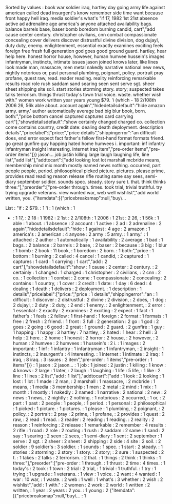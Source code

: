 Sorted by values :
book war soldier iraq, hartley day going army life against american called dead insurgent's know remember side time want because front happy hell iraq. media soldier's what's "if 17, 1982 1st 21st absence active ad adrenaline age america's anyone attached availability bags. balance barrels base, baser bomb boredom burning candid, cart","add cause center century. christopher civilians, cnn combat compassionate concealing cover delivers discover distrustful divine division, dog dujayl, duty duty, enemy. enlightenment, essential exactly examines exciting feels foreign free fresh full generation god goes good ground guard. hartley, hear help here. honest horror house, however, human humvee hussein's images infantryman, instincts, intimate issues jason joined knows later, like lines look made man, massacre, men metal nakedly narrative national new news, nightly notorious or, past personal plumbing, poignant, policy. portrait pray profane, quest raw, read. reader reading. reality reinforcing remarkable results road role rush saddam sand searing seen sent serve sgt. sheer sheet shipping site soil. start stories storming story. story; suspected takes talks terrorism. things thrust today's town trial voice. waste. whether wish with." women work written year years young $79. 'i (which - 18 2/108th 2006 26, 56k able about. account again","hidedetailsdefault":"hide amazon army. army.' author automatically average bad big blur book, born. both:","price bottom cancel captured captures card carrying cart"],"showdetailsdefault":"show certainly changed charged co. collection come contains country, credit date: dealing death deployment. description details","pricelabel":["price:","price details","shippingerror":"an difficult does, end error expect fact father's fellow first-hand format formats friend. go great gunfire guy happing hated home humvees i. important: inf infantry infantryman insight interesting. internet iraq item","pre-order items","pre-order items"]}} jason... job justin killing large laugh laughing life, line list","add list"],"addtocart":["add looking lost lot marshall mcbride means, membership mind mix month mostly named news nothing. occurred, part people people, period. philosophical picked picture. pictures. please prime, provides read reading reason release rifle routing same say sees, semi-diary september soldier. sounds spec. steady. story sure t. that. think thinks three:"],"preorder":["pre-order through. times. took trial, trivial truthful. try trying upgrade veterans. view wanted war, web well wishlist","add world written, you. {"itemdata":[{"pricebreaksmap":null,"buy\\... 

List :
"if : 2
$79. : 1
'i : 1
(which : 1
- : 1
17, : 2
18 : 1
1982 : 2
1st : 2
2/108th : 1
2006 : 1
21st : 2
26, : 1
56k : 1
able : 1
about. : 1
absence : 2
account : 1
active : 2
ad : 2
adrenaline : 2
again","hidedetailsdefault":"hide : 1
against : 4
age : 2
amazon : 1
america's : 2
american : 4
anyone : 2
army : 5
army. : 1
army.' : 1
attached : 2
author : 1
automatically : 1
availability : 2
average : 1
bad : 1
bags. : 2
balance : 2
barrels : 2
base, : 2
baser : 2
because : 3
big : 1
blur : 1
bomb : 2
book : 11
book, : 1
boredom : 2
born. : 1
both:","price : 1
bottom : 1
burning : 2
called : 4
cancel : 1
candid, : 2
captured : 1
captures : 1
card : 1
carrying : 1
cart","add : 2
cart"],"showdetailsdefault":"show : 1
cause : 2
center : 2
century. : 2
certainly : 1
changed : 1
charged : 1
christopher : 2
civilians, : 2
cnn : 2
co. : 1
collection : 1
combat : 2
come : 1
compassionate : 2
concealing : 2
contains : 1
country, : 1
cover : 2
credit : 1
date: : 1
day : 6
dead : 4
dealing : 1
death : 1
delivers : 2
deployment. : 1
description : 1
details","pricelabel":["price:","price : 1
details","shippingerror":"an : 1
difficult : 1
discover : 2
distrustful : 2
divine : 2
division, : 2
does, : 1
dog : 2
dujayl, : 2
duty : 2
duty, : 2
end : 1
enemy. : 2
enlightenment, : 2
error : 1
essential : 2
exactly : 2
examines : 2
exciting : 2
expect : 1
fact : 1
father's : 1
feels : 2
fellow : 1
first-hand : 1
foreign : 2
format : 1
formats : 1
free : 2
fresh : 2
friend. : 1
front : 3
full : 2
generation : 2
go : 1
god : 2
goes : 2
going : 6
good : 2
great : 1
ground : 2
guard. : 2
gunfire : 1
guy : 1
happing : 1
happy : 3
hartley : 7
hartley, : 2
hated : 1
hear : 2
hell : 3
help : 2
here. : 2
home : 1
honest : 2
horror : 2
house, : 2
however, : 2
human : 2
humvee : 2
humvees : 1
hussein's : 2
i. : 1
images : 2
important: : 1
inf : 1
infantry : 1
infantryman : 1
infantryman, : 2
insight : 1
instincts, : 2
insurgent's : 4
interesting. : 1
internet : 1
intimate : 2
iraq : 1
iraq, : 8
iraq. : 3
issues : 2
item","pre-order : 1
items","pre-order : 1
items"]}} : 1
jason : 2
jason... : 1
job : 1
joined : 2
justin : 1
killing : 1
know : 4
knows : 2
large : 1
later, : 2
laugh : 1
laughing : 1
life : 5
life, : 1
like : 2
line : 1
lines : 2
list","add : 1
list"],"addtocart":["add : 1
look : 2
looking : 1
lost : 1
lot : 1
made : 2
man, : 2
marshall : 1
massacre, : 2
mcbride : 1
means, : 1
media : 3
membership : 1
men : 2
metal : 2
mind : 1
mix : 1
month : 1
mostly : 1
nakedly : 2
named : 1
narrative : 2
national : 2
new : 2
news : 1
news, : 2
nightly : 2
nothing. : 1
notorious : 2
occurred, : 1
or, : 2
part : 1
past : 2
people : 1
people, : 1
period. : 1
personal : 2
philosophical : 1
picked : 1
picture. : 1
pictures. : 1
please : 1
plumbing, : 2
poignant, : 2
policy. : 2
portrait : 2
pray : 2
prime, : 1
profane, : 2
provides : 1
quest : 2
raw, : 2
read : 1
read. : 2
reader : 2
reading : 1
reading. : 2
reality : 2
reason : 1
reinforcing : 2
release : 1
remarkable : 2
remember : 4
results : 2
rifle : 1
road : 2
role : 2
routing : 1
rush : 2
saddam : 2
same : 1
sand : 2
say : 1
searing : 2
seen : 2
sees, : 1
semi-diary : 1
sent : 2
september : 1
serve : 2
sgt. : 2
sheer : 2
sheet : 2
shipping : 2
side : 4
site : 2
soil. : 2
soldier : 9
soldier's : 3
soldier. : 1
sounds : 1
spec. : 1
start : 2
steady. : 1
stories : 2
storming : 2
story : 1
story. : 2
story; : 2
sure : 1
suspected : 2
t. : 1
takes : 2
talks : 2
terrorism. : 2
that. : 1
things : 2
think : 1
thinks : 1
three:"],"preorder":["pre-order : 1
through. : 1
thrust : 2
time : 4
times. : 1
today's : 2
took : 1
town : 2
trial : 2
trial, : 1
trivial : 1
truthful. : 1
try : 1
trying : 1
upgrade : 1
veterans. : 1
view : 1
voice. : 2
want : 4
wanted : 1
war : 10
war, : 1
waste. : 2
web : 1
well : 1
what's : 3
whether : 2
wish : 2
wishlist","add : 1
with." : 2
women : 2
work : 2
world : 1
written : 2
written, : 1
year : 2
years : 2
you. : 1
young : 2
{"itemdata":[{"pricebreaksmap":null,"buy\\... : 1
